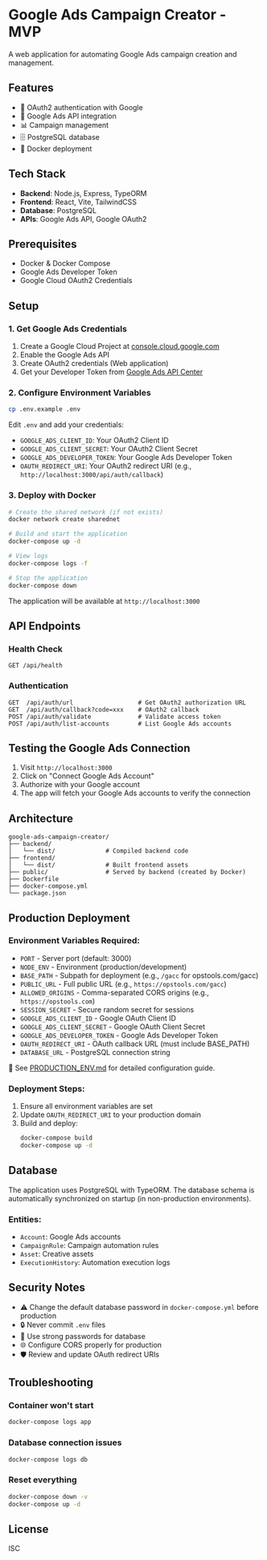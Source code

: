 # Google Ads Campaign Creator - MVP

A web application for automating Google Ads campaign creation and management.

## Features

- 🔐 OAuth2 authentication with Google
- 🎯 Google Ads API integration
- 📊 Campaign management
- 🗄️ PostgreSQL database
- 🐳 Docker deployment

## Tech Stack

- **Backend**: Node.js, Express, TypeORM
- **Frontend**: React, Vite, TailwindCSS
- **Database**: PostgreSQL
- **APIs**: Google Ads API, Google OAuth2

## Prerequisites

- Docker & Docker Compose
- Google Ads Developer Token
- Google Cloud OAuth2 Credentials

## Setup

### 1. Get Google Ads Credentials

1. Create a Google Cloud Project at [console.cloud.google.com](https://console.cloud.google.com)
2. Enable the Google Ads API
3. Create OAuth2 credentials (Web application)
4. Get your Developer Token from [Google Ads API Center](https://ads.google.com/home/tools/manager-accounts/)

### 2. Configure Environment Variables

```bash
cp .env.example .env
```

Edit `.env` and add your credentials:
- `GOOGLE_ADS_CLIENT_ID`: Your OAuth2 Client ID
- `GOOGLE_ADS_CLIENT_SECRET`: Your OAuth2 Client Secret
- `GOOGLE_ADS_DEVELOPER_TOKEN`: Your Google Ads Developer Token
- `OAUTH_REDIRECT_URI`: Your OAuth2 redirect URI (e.g., `http://localhost:3000/api/auth/callback`)

### 3. Deploy with Docker

```bash
# Create the shared network (if not exists)
docker network create sharednet

# Build and start the application
docker-compose up -d

# View logs
docker-compose logs -f

# Stop the application
docker-compose down
```

The application will be available at `http://localhost:3000`

## API Endpoints

### Health Check
```
GET /api/health
```

### Authentication
```
GET  /api/auth/url                  # Get OAuth2 authorization URL
GET  /api/auth/callback?code=xxx    # OAuth2 callback
POST /api/auth/validate             # Validate access token
POST /api/auth/list-accounts        # List Google Ads accounts
```

## Testing the Google Ads Connection

1. Visit `http://localhost:3000`
2. Click on "Connect Google Ads Account"
3. Authorize with your Google account
4. The app will fetch your Google Ads accounts to verify the connection

## Architecture

```
google-ads-campaign-creator/
├── backend/
│   └── dist/              # Compiled backend code
├── frontend/
│   └── dist/              # Built frontend assets
├── public/                # Served by backend (created by Docker)
├── Dockerfile
├── docker-compose.yml
└── package.json
```

## Production Deployment

### Environment Variables Required:
- `PORT` - Server port (default: 3000)
- `NODE_ENV` - Environment (production/development)
- `BASE_PATH` - Subpath for deployment (e.g., `/gacc` for opstools.com/gacc)
- `PUBLIC_URL` - Full public URL (e.g., `https://opstools.com/gacc`)
- `ALLOWED_ORIGINS` - Comma-separated CORS origins (e.g., `https://opstools.com`)
- `SESSION_SECRET` - Secure random secret for sessions
- `GOOGLE_ADS_CLIENT_ID` - Google OAuth Client ID
- `GOOGLE_ADS_CLIENT_SECRET` - Google OAuth Client Secret
- `GOOGLE_ADS_DEVELOPER_TOKEN` - Google Ads Developer Token
- `OAUTH_REDIRECT_URI` - OAuth callback URL (must include BASE_PATH)
- `DATABASE_URL` - PostgreSQL connection string

📘 See [PRODUCTION_ENV.md](PRODUCTION_ENV.md) for detailed configuration guide.

### Deployment Steps:

1. Ensure all environment variables are set
2. Update `OAUTH_REDIRECT_URI` to your production domain
3. Build and deploy:
   ```bash
   docker-compose build
   docker-compose up -d
   ```

## Database

The application uses PostgreSQL with TypeORM. The database schema is automatically synchronized on startup (in non-production environments).

### Entities:
- `Account`: Google Ads accounts
- `CampaignRule`: Campaign automation rules
- `Asset`: Creative assets
- `ExecutionHistory`: Automation execution logs

## Security Notes

- ⚠️ Change the default database password in `docker-compose.yml` before production
- 🔒 Never commit `.env` files
- 🔐 Use strong passwords for database
- 🌐 Configure CORS properly for production
- 🛡️ Review and update OAuth redirect URIs

## Troubleshooting

### Container won't start
```bash
docker-compose logs app
```

### Database connection issues
```bash
docker-compose logs db
```

### Reset everything
```bash
docker-compose down -v
docker-compose up -d
```

## License

ISC

